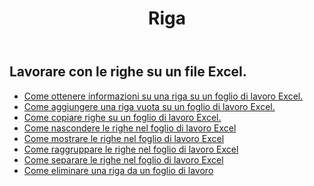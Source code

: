 ﻿---
title: Riga
second_title: Aspose.Cells Cloud Documen
type: docs
url: /it/rows/
aliases: [/working-with-rows/]
keywords: Working with rows on an Excel file
description: Aspose.Cells Cloud REST API supporta l'utilizzo di righe su un file Excel. L'SDK supporta tipi di linguaggi di sviluppo. Includono Android, C#, Go, Java, NodeJS, Perl, PHP, Python, Ruby e swift
weight: 100
---
## Lavorare con le righe su un file Excel.

- [Come ottenere informazioni su una riga su un foglio di lavoro Excel.](/cells/it/rows/get/row/)
- [Come aggiungere una riga vuota su un foglio di lavoro Excel.](/cells/it/rows/add/row/)
- [Come copiare righe su un foglio di lavoro Excel.](/cells/it/rows/copy/)
- [Come nascondere le righe nel foglio di lavoro Excel](/cells/it/rows/hide/)
- [Come mostrare le righe nel foglio di lavoro Excel](/cells/it/rows/unhide/)
- [Come raggruppare le righe nel foglio di lavoro Excel](/cells/it/rows/group/)
- [Come separare le righe nel foglio di lavoro Excel](/cells/it/rows/ungroup/)
- [Come eliminare una riga da un foglio di lavoro](/cells/it/rows/delete/)

